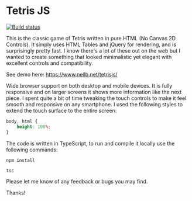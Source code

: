 # Tetris JS
[![Build status](https://neilb.visualstudio.com/Git%20Neil/_apis/build/status/Tetris%20JS%20CI)](https://neilb.visualstudio.com/Git%20Neil/_build/latest?definitionId=5)

This is the classic game of Tetris written in pure HTML (No Canvas 2D Controls). It simply uses HTML Tables and jQuery for rendering, and is surprisingly pretty fast. I know there's a lot of these out on the web but I wanted to create something that looked minimalistic yet elegant with excellent controls and compatibility.

See demo here: https://www.neilb.net/tetrisjs/

Wide browser support on both desktop and mobile devices. It is fully responsive and on larger screens it shows more information like the next piece. I spent quite a bit of time tweaking the touch controls to make it feel smooth and responsive on any smartphone. I used the following styles to extend the touch surface to the entire screen:

```css
body, html {
    height: 100%;
}
```

The code is written in TypeScript, to run and compile it locally use the following commands:

`npm install`

`tsc`

Please let me know of any feedback or bugs you may find.

Thanks!